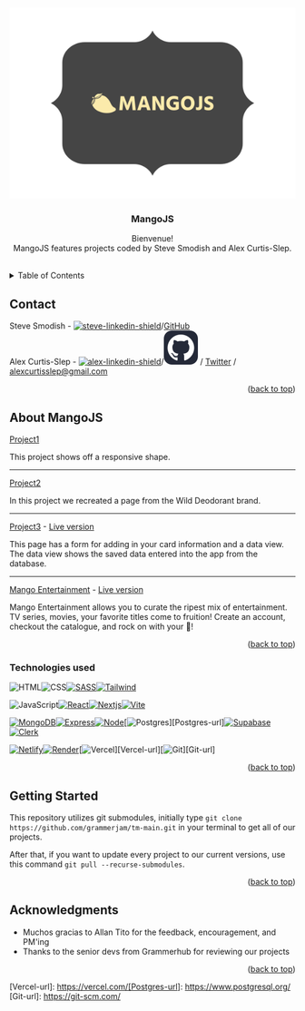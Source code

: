 <a name="readme-top"></a>

<!-- PROJECT LOGO -->
<br />
<div align="center">
  <a href="https://github.com/grammerjam/tm-main/tree/main">
    <img src="images/mangoJS.svg" />
  </a>

<h3 align="center">MangoJS</h3>

  <p align="center">
    Bienvenue! 
    <br />
    MangoJS features projects coded by Steve Smodish and Alex Curtis-Slep.
    <br />
    <br />
  </p>
</div>

<!-- TABLE OF CONTENTS -->
<details>
  <summary>Table of Contents</summary>
  <ol>
    <li>
    <li><a href="#contact">Contact</a></li>
      <a href="#about-the-project">About MangoJS</a>
      <ul>
        <li><a href="#built-with">Built With</a></li>
      </ul>
    </li>
    <li>
      <a href="#getting-started">Getting Started</a>
    </li>
    <li><a href="#acknowledgments">Acknowledgments</a></li>
  </ol>
</details>

<!-- CONTACT -->

## Contact

Steve Smodish - [![steve-linkedin-shield]][steve-linkedin-url]/[GitHub][steves-github-url]
<br />
Alex Curtis-Slep - [![alex-linkedin-shield]][alex-linkedin-url]/[![Github logo](/images/githubIcon.svg "Github icon")][alex-github-url] / [Twitter][alex-twitter-url] / alexcurtisslep@gmail.com


<p align="right">(<a href="#readme-top">back to top</a>)</p>

<!-- ABOUT THE PROJECT -->

## About MangoJS

<!-- Write about US -->
[Project1][Project1-url]

This project shows off a responsive shape.

---

[Project2][Project2-url]

In this project we recreated a page from the Wild Deodorant brand.

---

[Project3][Project3-url] - [Live version](https://main--mango-grammerjam-p3c.netlify.app/)

This page has a form for adding in your card information and a data view. The data view shows the saved data entered into the app from the database.

---

[Mango Entertainment][mango-entertainment-url] - [Live version](https://mango-entertainment.vercel.app/)

Mango Entertainment allows you to curate the ripest mix of entertainment. TV series, movies, your favorite titles come to fruition! Create an account, checkout the catalogue, and rock on with your 🥭!

<p align="right">(<a href="#readme-top">back to top</a>)</p>



### Technologies used

<!-- Badge every tech!!! -->

<!-- Front end tech -->
![HTML][Html]![CSS][Css][![SASS][Sass]][Sass-url][![Tailwind][Tailwindcss]][Tailwind-url]


![JavaScript][Javascript][![React][React.js]][React-url][![Nextjs]][Next-js-url][![Vite]][Vite-url]

<!-- Back end tech -->
[![MongoDB][Mongodb]][Mongo-url][![Express][Expressjs]][Express-url][![Node][Node.js]][Node-url][![Postgres]][Postgres-url][![Supabase]][Supabase-url][![Clerk]][Clerk-url]

<!-- Cloud tech -->
[![Netlify][NETLIFY]][Netlify-url][![Render]][Render-url][![Vercel]][Vercel-url][![Git]][Git-url]

<p align="right">(<a href="#readme-top">back to top</a>)</p>

<!-- GETTING STARTED -->

## Getting Started

This repository utilizes git submodules, initially type `git clone https://github.com/grammerjam/tm-main.git` in your terminal to get all of our projects.

After that, if you want to update every project to our current versions, use this command `git pull --recurse-submodules`.

<p align="right">(<a href="#readme-top">back to top</a>)</p>

<!-- ACKNOWLEDGMENTS -->

## Acknowledgments

- Muchos gracias to Allan Tito for the feedback, encouragement, and PM'ing
- Thanks to the senior devs from Grammerhub for reviewing our projects

<p align="right">(<a href="#readme-top">back to top</a>)</p>

<!-- MARKDOWN LINKS & IMAGES -->
<!-- https://www.markdownguide.org/basic-syntax/#reference-style-links -->

<!-- personal links -->
[alex-linkedin-shield]: https://img.shields.io/badge/-black.svg?style=for-the-badge&logo=linkedin&colorB=555
[alex-linkedin-url]: https://www.linkedin.com/in/alexcurtisslep/
[steve-linkedin-url]: https://www.linkedin.com/in/stevesmodish/
[steve-linkedin-shield]: https://img.shields.io/badge/-black.svg?style=for-the-badge&logo=linkedin&colorB=555
[alex-github-url]: https://github.com/AlexVCS
[steves-github-url]: https://github.com/ssmodish
[alex-twitter-url]: https://twitter.com/alexcurtisslep


<!-- Technology shields -->
[React.js]: https://img.shields.io/badge/React-20232A?style=for-the-badge&logo=react&logoColor=61DAFB
[Tailwindcss]: https://img.shields.io/badge/Tailwind_CSS-38B2AC?style=for-the-badge&logo=tailwind-css&logoColor=white
[Mongodb]: https://img.shields.io/badge/MongoDB-4EA94B?style=for-the-badge&logo=mongodb&logoColor=white
[Sass]: https://img.shields.io/badge/Sass-CC6699?style=for-the-badge&logo=sass&logoColor=white
[Expressjs]: https://img.shields.io/badge/Express.js-404D59?style=for-the-badge
[Node.js]: https://img.shields.io/badge/Node.js-43853D?style=for-the-badge&logo=node.js&logoColor=white
[NETLIFY]: https://img.shields.io/badge/Netlify-00C7B7?style=for-the-badge&logo=netlify&logoColor=white
[Css]: https://img.shields.io/badge/CSS-239120?&style=for-the-badge&logo=css3&logoColor=white
[Html]: https://img.shields.io/badge/HTML-239120?style=for-the-badge&logo=html5&logoColor=white
[Javascript]: https://img.shields.io/badge/JavaScript-F7DF1E?style=for-the-badge&logo=JavaScript&logoColor=white
[Supabase]: https://img.shields.io/badge/Supabase-3ECF8E?style=for-the-badge&logo=supabase&logoColor=white
[Render]: https://img.shields.io/badge/Render-%46E3B7.svg?style=for-the-badge&logo=render&logoColor=white
[Nextjs]: https://img.shields.io/badge/Next-black?style=for-the-badge&logo=next.js&logoColor=white
[Postgres]: https://img.shields.io/badge/postgres-%23316192.svg?style=for-the-badge&logo=postgresql&logoColor=white
[Vite]: https://img.shields.io/badge/Vite-B73BFE?style=for-the-badge&logo=vite&logoColor=FFD62E
[Git]: https://img.shields.io/badge/git-%23F05033.svg?style=for-the-badge&logo=git&logoColor=white
[Vercel]: https://img.shields.io/badge/vercel-%23000000.svg?style=for-the-badge&logo=vercel&logoColor=white
[Clerk]: https://img.shields.io/badge/Clerk-6C47FF.svg?style=for-the-badge&logo=Clerk&logoColor=white

<!-- technology links -->
[Next-js-url]: https://www.nextjs.org
[React-url]: https://reactjs.org/
[Tailwind-url]: https://tailwindcss.com/
[Mongo-url]: https://www.mongodb.com/
[Express-url]: https://expressjs.com/
[Node-url]: https://nodejs.org/en
[Sass-url]: https://sass-lang.com/
[Netlify-url]: https://www.netlify.com/
[Vite-url]: https://vitejs.dev/
[Render-url]: https://render.com/
[Supabase-url]: https://supabase.com/
[Clerk-url]: https://clerk.com/
[Vercel-url]: https://vercel.com/[Postgres-url]: https://www.postgresql.org/
[Git-url]: https://git-scm.com/

<!-- project urls -->
[Project1-url]: https://github.com/Mango-Entertainment/project1
[Project2-url]: https://github.com/Mango-Entertainment/project2
[Project3-url]: https://github.com/Mango-Entertainment/project3C
[mango-entertainment-url]: https://github.com/Mango-Entertainment/mango-entertainment